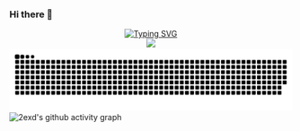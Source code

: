 ### Hi there 👋

<!--
**2exd/2exd** is a ✨ _special_ ✨ repository because its `README.md` (this file) appears on your GitHub profile.

Here are some ideas to get you started:

- 🔭 I’m currently working on ...
- 🌱 I’m currently learning ...
- 👯 I’m looking to collaborate on ...
- 🤔 I’m looking for help with ...
- 💬 Ask me about ...
- 📫 How to reach me: ...
- 😄 Pronouns: ...
- ⚡ Fun fact: ...
-->
  <div align="center">
    <a href="https://github.com/2exd/">
      <img src="https://readme-typing-svg.demolab.com?font=Fira+Code&pause=1000&width=435&lines=fmt.Println(%22Hello%2C%20World%22);2exd祝您今天愉快!&center=true&size=27" alt="Typing SVG" />
    </a>
  </div>

<div align="center"> <img src="https://github-readme-streak-stats.herokuapp.com?user=2exd&theme=tokyonight-duo&type=png" /> </div>


<picture>
  <source media="(prefers-color-scheme: dark)" srcset="https://github.com/2exd/2exd/blob/output/github-contribution-grid-snake-dark.svg" />
  <source media="(prefers-color-scheme: light)" srcset="https://github.com/2exd/2exd/blob/output/github-contribution-grid-snake.svg" />
  <img alt="github-snake" src="https://github.com/2exd/2exd/blob/output/github-contribution-grid-snake-dark.svg" />
</picture>

<picture>
  <source media="(prefers-color-scheme: dark)" srcset="https://github-readme-activity-graph.vercel.app/graph?username=2exd&theme=github" />
  <source media="(prefers-color-scheme: light)" srcset="https://github-readme-activity-graph.vercel.app/graph?username=2exd&theme=xcode" />
  <img alt="2exd's github activity graph" src="https://github-readme-activity-graph.vercel.app/graph?username=2exd&theme=github" />
</picture>
